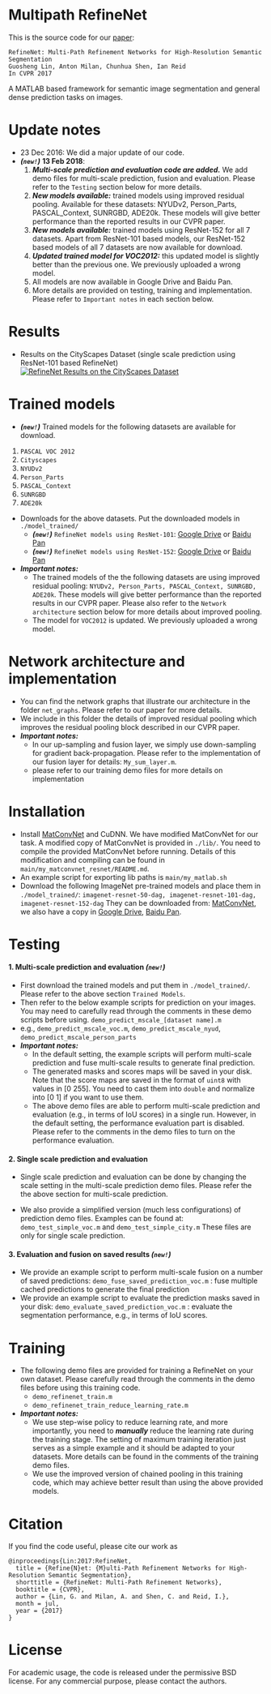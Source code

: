 # Multipath RefineNet
This is the source code for our [paper](https://arxiv.org/abs/1611.06612):

```
RefineNet: Multi-Path Refinement Networks for High-Resolution Semantic Segmentation
Guosheng Lin, Anton Milan, Chunhua Shen, Ian Reid
In CVPR 2017
```

A MATLAB based framework for semantic image segmentation and general dense prediction tasks on images.

# Update notes
* 23 Dec 2016:  We did a major update of our code. 
* ***(`new!`)*** **13 Feb 2018**: 
    1.  ***Multi-scale prediction and evaluation code are added.***
    We add demo files for multi-scale prediction, fusion and evaluation. 
    Please refer to the `Testing` section below for more details.
    2.  ***New models available:*** trained models using improved residual pooling.
    Available for these datasets: NYUDv2, Person_Parts, PASCAL_Context, SUNRGBD, ADE20k.
    These models will give better performance than the reported results in our CVPR paper.
    3.  ***New models available:*** trained models using ResNet-152 for all 7 datasets.
    Apart from ResNet-101 based models, our ResNet-152 based models of all 7 datasets are now available for download.
    4.  ***Updated trained model for VOC2012:*** this updated model is slightly better than the previous one. 
    We previously uploaded a wrong model.
    5.  All models are now available in Google Drive and Baidu Pan.
    6.  More details are provided on testing, training and implementation. 
    Please refer to `Important notes` in each section below.


# Results
* Results on the CityScapes Dataset (single scale prediction using ResNet-101 based RefineNet)
     [![RefineNet Results on the CityScapes Dataset](http://img.youtube.com/vi/L0V6zmGP_oQ/0.jpg)](https://www.youtube.com/watch?v=L0V6zmGP_oQ)


# Trained models
* ***(`new!`)*** Trained models for the following datasets are available for download.
1. `PASCAL VOC 2012`
2. `Cityscapes`
3. `NYUDv2`
4. `Person_Parts`
5. `PASCAL_Context`
6. `SUNRGBD`
7. `ADE20k`

* Downloads for the above datasets. 
Put the downloaded models in `./model_trained/`    
    * ***(`new!`)*** `RefineNet models using ResNet-101`: [Google Drive](https://drive.google.com/open?id=1U2c1N6QJdzB_8HBgXb7mJ6Qk66JDBHI9) or [Baidu Pan](https://pan.baidu.com/s/1nxf2muP)
    * ***(`new!`)*** `RefineNet models using ResNet-152`: [Google Drive](https://drive.google.com/open?id=1UGhqllXOn_qmDhx_3C9aKCoilZGgycFf) or [Baidu Pan](https://pan.baidu.com/s/1bqDwrWN)
* ***Important notes:***
    *  The trained models of the the following datasets are using improved residual pooling: 
`NYUDv2, Person_Parts, PASCAL_Context, SUNRGBD, ADE20k`. 
These models will give better performance than the reported results in our CVPR paper. 
Please also refer to the `Network architecture` section below for more details about improved pooling.
    * The model for `VOC2012` is updated. We previously uploaded a wrong model.


# Network architecture and implementation
* You can find the network graphs that illustrate our architecture in the folder `net_graphs`. Please refer to our paper for more details. 
* We include in this folder the details of improved residual pooling which improves the residual pooling block described in our CVPR paper.
* ***Important notes:***
    * In our up-sampling and fusion layer, we simply use down-sampling for gradient back-propagation. 
    Please refer to the implementation of our fusion layer for details: `My_sum_layer.m`.
    * please refer to our training demo files for more details on implementation


# Installation
* Install [MatConvNet](http://www.vlfeat.org/matconvnet/) and CuDNN. We have modified MatConvNet for our task. A modified copy of MatConvNet is provided in `./lib/`. You need to compile the provided MatConvNet before running. Details of this modification and compiling can be found in `main/my_matconvnet_resnet/README.md`.
* An example script for exporting lib paths is
  `main/my_matlab.sh` 
* Download the following ImageNet pre-trained models and place them in `./model_trained/`:
  `imagenet-resnet-50-dag, imagenet-resnet-101-dag, imagenet-resnet-152-dag` 
They can be downloaded from: [MatConvNet](http://www.vlfeat.org/matconvnet/pretrained/), we also have a copy in [Google Drive](https://drive.google.com/open?id=1Y0s5la0HvEhpNqfKGdJTwNTHzIjKt0VT), [Baidu Pan](https://pan.baidu.com/s/1jJA0kBG).


# Testing

#### 1. Multi-scale prediction and evaluation ***(`new!`)*** 
* First download the trained models and put them in `./model_trained/`. Please refer to the above section `Trained Models`.
* Then refer to the below example scripts for prediction on your images.
    You may need to carefully read through the comments in these demo scripts before using.
    `demo_predict_mscale_[dataset name].m`
* e.g., `demo_predict_mscale_voc.m`, `demo_predict_mscale_nyud`, `demo_predict_mscale_person_parts`
* ***Important notes:***
    * In the default setting, the example scripts will perform multi-scale prediction and fuse multi-scale results to generate final prediction. 
    * The generated masks and scores maps will be saved in your disk.  Note that the score maps are saved in the format of `uint8` with values in [0 255]. You need to cast them into `double` and normalize into [0 1] if you want to use them.
    * The above demo files are able to perform multi-scale prediction and evaluation (e.g., in terms of IoU scores) in a single run.
However, in the default setting, the performance evaluation part is disabled.
Please refer to the comments in the demo files to turn on the performance evaluation. 

#### 2. Single scale prediction and evaluation

*   Single scale prediction and evaluation can be done by changing the scale setting in the multi-scale prediction demo files.
Please refer the the above section for multi-scale prediction.

*  We also provide a simplified version (much less configurations) of prediction demo files. Examples can be found at: `demo_test_simple_voc.m` and `demo_test_simple_city.m`
    These files are only for single scale prediction.



#### 3. Evaluation and fusion on saved results ***(`new!`)*** 
* We provide an example script to perform multi-scale fusion on a number of saved predictions:
    `demo_fuse_saved_prediction_voc.m` : fuse multiple cached predictions to generate the final prediction
* We provide an example script to evaluate the prediction masks saved in your disk:
    `demo_evaluate_saved_prediction_voc.m` : evaluate the segmentation performance, e.g., in terms of IoU scores.



# Training
* The following demo files are provided for training a RefineNet on your own dataset. 
Please carefully read through the comments in the demo files before using this training code. 
    * `demo_refinenet_train.m`
    * `demo_refinenet_train_reduce_learning_rate.m`
* ***Important notes:***
    * We use step-wise policy to reduce learning rate, and more importantly, you need to ***manually*** reduce the learning rate during the training stage. The setting of maximum training iteration just serves as a simple example and it should be adapted to your datasets. More details can be found in the comments of the training demo files.
    * We use the improved version of chained pooling in this training code, which may achieve better result than using the above provided models. 


# Citation
If you find the code useful, please cite our work as

```
@inproceedings{Lin:2017:RefineNet,
  title = {Refine{N}et: {M}ulti-Path Refinement Networks for High-Resolution Semantic Segmentation},
  shorttitle = {RefineNet: Multi-Path Refinement Networks},
  booktitle = {CVPR},
  author = {Lin, G. and Milan, A. and Shen, C. and Reid, I.},
  month = jul,
  year = {2017}
}
```
# License
For academic usage, the code is released under the permissive BSD license. For any commercial purpose, please contact the authors.
